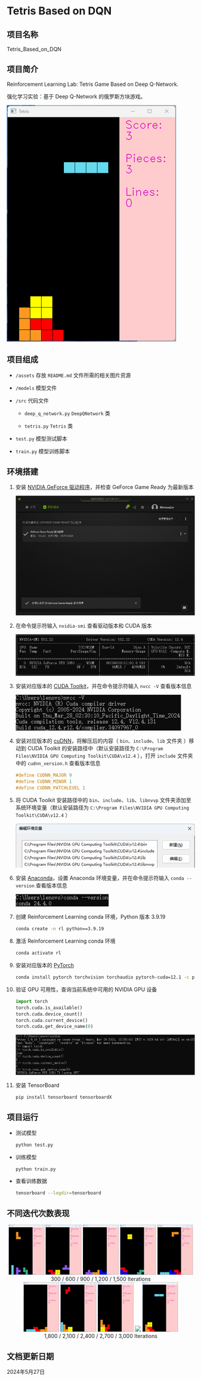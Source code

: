 # Tetris Based on DQN

## 项目名称

Tetris_Based_on_DQN

## 项目简介

Reinforcement Learning Lab: Tetris Game Based on Deep Q-Network.

强化学习实验：基于 Deep Q-Network 的俄罗斯方块游戏。

![](assets/model_3000.gif)

## 项目组成

* `/assets`
存放 `README.md` 文件所需的相关图片资源

* `/models`
模型文件

* `/src`
代码文件

  * `deep_q_network.py`
  `DeepQNetwork` 类

  * `tetris.py`
  `Tetris` 类

* `test.py`
模型测试脚本

* `train.py`
模型训练脚本

## 环境搭建

1. 安装 [NVIDIA GeForce 驱动程序](https://www.nvidia.cn/geforce/drivers)，并检查 GeForce Game Ready 为最新版本

   ![](assets/2024-05-08_18-22-37.png)

2. 在命令提示符输入 `nvidia-smi` 查看驱动版本和 CUDA 版本

   ![](assets/2024-05-08_18-26-10.png)

3. 安装对应版本的 [CUDA Toolkit](https://developer.nvidia.com/cuda-downloads)，并在命令提示符输入 `nvcc -V` 查看版本信息

   ![](assets/2024-05-08_18-53-38.png)

4. 安装对应版本的 [cuDNN](https://developer.nvidia.com/cudnn-downloads)，将解压后的内容（ `bin`、`include`、`lib` 文件夹 ）移动到 CUDA Toolkit 的安装路径中（默认安装路径为 `C:\Program Files\NVIDIA GPU Computing Toolkit\CUDA\v12.4` ），打开 `include` 文件夹中的 `cudnn_version.h` 查看版本信息

   ```c
   #define CUDNN_MAJOR 9
   #define CUDNN_MINOR 1
   #define CUDNN_PATCHLEVEL 1
   ```

5. 将 CUDA Toolkit 安装路径中的 `bin`、`include`、`lib`、`libnvvp` 文件夹添加至系统环境变量（默认安装路径为 `C:\Program Files\NVIDIA GPU Computing Toolkit\CUDA\v12.4` ）

   ![](assets/2024-05-08_19-05-57.png)

6. 安装 [Anaconda](https://www.anaconda.com)，设置 Anaconda 环境变量，并在命令提示符输入 `conda --version` 查看版本信息

   ![](assets/2024-05-08_19-10-08.png)

8. 创建 Reinforcement Learning conda 环境，Python 版本 3.9.19

   ```bash
   conda create -n rl python==3.9.19
   ```

9. 激活 Reinforcement Learning conda 环境

   ```bash
   conda activate rl
   ```

10. 安装对应版本的 [PyTorch](https://pytorch.org/get-started/locally)

    ```bash
    conda install pytorch torchvision torchaudio pytorch-cuda=12.1 -c pytorch -c nvidia
    ```

11. 验证 GPU 可用性，查询当前系统中可用的 NVIDIA GPU 设备

    ```python
    import torch
    torch.cuda.is_available()
    torch.cuda.device_count()
    torch.cuda.current_device()
    torch.cuda.get_device_name(0)
    ```

    ![](assets/2024-05-08_19-36-17.png)

12. 安装 TensorBoard

    ```bash
    pip install tensorboard tensorboardX
    ```

## 项目运行

* 测试模型

  ```bash
  python test.py
  ```

* 训练模型

  ```bash
  python train.py
  ```

* 查看训练数据

  ```bash
  tensorboard --logdir=tensorboard
  ```

## 不同迭代次数表现

<p align="center">
  <img src="assets/model_300.gif" width="19%">
  <img src="assets/model_600.gif" width="19%">
  <img src="assets/model_900.gif" width="19%">
  <img src="assets/model_1200.gif" width="19%">
  <img src="assets/model_1500.gif" width="19%">
  <br>300 / 600 / 900 / 1,200 / 1,500 Iterations<br>
  <img src="assets/model_1800.gif" width="19%">
  <img src="assets/model_2100.gif" width="19%">
  <img src="assets/model_2400.gif" width="19%">
  <img src="assets/model_2700.gif" width="19%">
  <img src="assets/model_3000.gif" width="19%">
  <br>1,800 / 2,100 / 2,400 / 2,700 / 3,000 Iterations<br>
</p>

## 文档更新日期

2024年5月27日